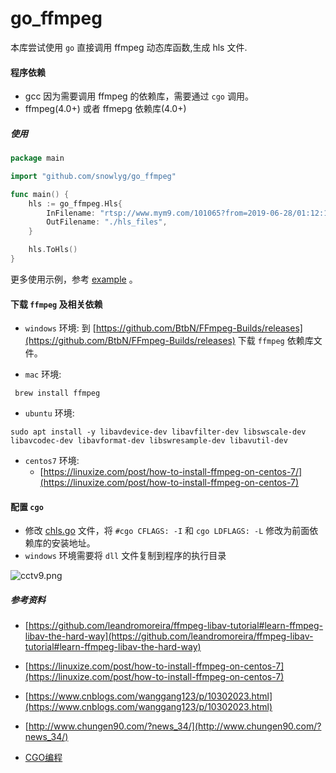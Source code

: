 # go_ffmpeg
本库尝试使用 `go` 直接调用 ffmpeg 动态库函数,生成 hls 文件.

#### 程序依赖
- gcc 因为需要调用 ffmpeg 的依赖库，需要通过 `cgo` 调用。
- ffmpeg(4.0+) 或者 ffmepg 依赖库(4.0+)

##### 使用
```go
package main

import "github.com/snowlyg/go_ffmpeg"

func main() {
	hls := go_ffmpeg.Hls{
		InFilename: "rtsp://www.mym9.com/101065?from=2019-06-28/01:12:13",
		OutFilename: "./hls_files",
	}

	hls.ToHls()
}   

```
更多使用示例，参考 [example](./example) 。

#### 下载 `ffmpeg` 及相关依赖

- `windows` 环境: 到 [https://github.com/BtbN/FFmpeg-Builds/releases](https://github.com/BtbN/FFmpeg-Builds/releases) 下载 `ffmpeg` 依赖库文件。 

- `mac` 环境: 
```shell
 brew install ffmpeg
```

- `ubuntu` 环境: 
```shell
sudo apt install -y libavdevice-dev libavfilter-dev libswscale-dev libavcodec-dev libavformat-dev libswresample-dev libavutil-dev
``` 

- `centos7` 环境: 
  - [https://linuxize.com/post/how-to-install-ffmpeg-on-centos-7/](https://linuxize.com/post/how-to-install-ffmpeg-on-centos-7)

#### 配置 `cgo`
- 修改 [chls.go](src/chls.go) 文件，将 `#cgo CFLAGS: -I` 和 `cgo LDFLAGS: -L` 修改为前面依赖库的安装地址。
- `windows` 环境需要将 `dll` 文件复制到程序的执行目录


![cctv9.png](cctv9.png)


##### 参考资料

- [https://github.com/leandromoreira/ffmpeg-libav-tutorial#learn-ffmpeg-libav-the-hard-way](https://github.com/leandromoreira/ffmpeg-libav-tutorial#learn-ffmpeg-libav-the-hard-way)

- [https://linuxize.com/post/how-to-install-ffmpeg-on-centos-7](https://linuxize.com/post/how-to-install-ffmpeg-on-centos-7)

- [https://www.cnblogs.com/wanggang123/p/10302023.html](https://www.cnblogs.com/wanggang123/p/10302023.html)

- [http://www.chungen90.com/?news_34/](http://www.chungen90.com/?news_34/)
  
- [CGO编程](https://books.studygolang.com/advanced-go-programming-book/ch2-cgo/ch2-01-hello-cgo.html)

